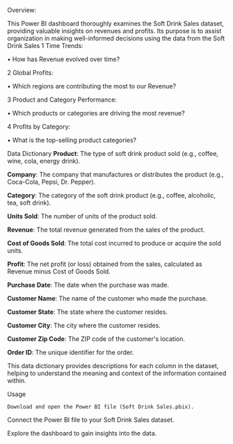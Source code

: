 Overview:

This Power BI dashboard thoroughly examines the Soft Drink Sales dataset, providing valuable insights on revenues and profits. Its purpose is to assist organization in making well-informed decisions using the data from the Soft Drink Sales
1 Time Trends:

•	How has Revenue evolved over time?

2 Global Profits:

•	Which regions are contributing the most to our Revenue?

3 Product and Category Performance:

•	Which products or categories are driving the most revenue?

4 Profits by Category:

•	What is the top-selling product categories?


Data Dictionary
**Product**: The type of soft drink product sold (e.g., coffee, wine, cola, energy drink).

 **Company**: The company that manufactures or distributes the product (e.g., Coca-Cola, Pepsi, Dr. Pepper).
 
 **Category**: The category of the soft drink product (e.g., coffee, alcoholic, tea, soft drink).
 
**Units Sold**: The number of units of the product sold.

 **Revenue**: The total revenue generated from the sales of the product.
 
**Cost of Goods Sold**: The total cost incurred to produce or acquire the sold units.

**Profit**: The net profit (or loss) obtained from the sales, calculated as Revenue minus Cost of Goods Sold.

**Purchase Date**: The date when the purchase was made.

**Customer Name**: The name of the customer who made the purchase.

**Customer State**: The state where the customer resides.

**Customer City**: The city where the customer resides.

**Customer Zip Code**: The ZIP code of the customer's location.

**Order ID**: The unique identifier for the order.


This data dictionary provides descriptions for each column in the dataset, helping to understand the meaning and context of the information contained within.

Usage

	Download and open the Power BI file (Soft Drink Sales.pbix).
 
 Connect the Power BI file to your Soft Drink Sales dataset.
 
 Explore the dashboard to gain insights into the data.
